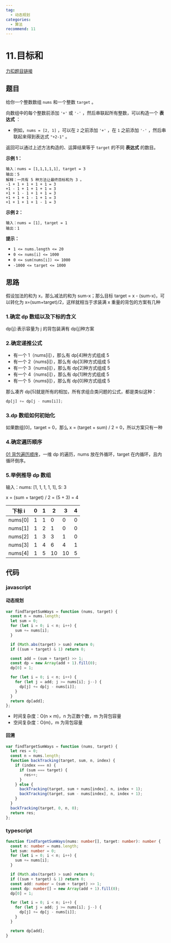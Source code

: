 ```yaml
---
tag:
  - 动态规划
categories:
  - 算法
recommend: 11
---
```


# 11.目标和

[力扣题目链接](https://leetcode.cn/problems/target-sum/)

## 题目

给你一个整数数组 `nums` 和一个整数 `target` 。

向数组中的每个整数前添加 `'+'` 或 `'-'` ，然后串联起所有整数，可以构造一个 **表达式** ：

- 例如，`nums = [2, 1]` ，可以在 `2` 之前添加 `'+'` ，在 `1` 之前添加 `'-'` ，然后串联起来得到表达式 `"+2-1"` 。

返回可以通过上述方法构造的、运算结果等于 `target` 的不同 **表达式** 的数目。

**示例 1：**

```
输入：nums = [1,1,1,1,1], target = 3
输出：5
解释：一共有 5 种方法让最终目标和为 3 。
-1 + 1 + 1 + 1 + 1 = 3
+1 - 1 + 1 + 1 + 1 = 3
+1 + 1 - 1 + 1 + 1 = 3
+1 + 1 + 1 - 1 + 1 = 3
+1 + 1 + 1 + 1 - 1 = 3
```

**示例 2：**

```
输入：nums = [1], target = 1
输出：1
```

**提示：**

- `1 <= nums.length <= 20`
- `0 <= nums[i] <= 1000`
- `0 <= sum(nums[i]) <= 1000`
- `-1000 <= target <= 1000`

## 思路

假设加法的和为 x，那么减法的和为 sum-x；那么目标 target = x - (sum-x)，可以转化为 x=(sum+target)/2，这样就相当于求装满 x 重量的背包的方案有几种

### 1.确定 dp 数组以及下标的含义

dp[j]:表示容量为 j 的背包装满有 dp[j]种方案

### 2.确定递推公式

- 有一个 1（nums[i]），那么有 dp[4]种方式组成 5
- 有一个 2（nums[i]），那么有 dp[3]种方式组成 5
- 有一个 3（nums[i]），那么有 dp[2]种方式组成 5
- 有一个 4（nums[i]），那么有 dp[1]种方式组成 5
- 有一个 5（nums[i]），那么有 dp[0]种方式组成 5

那么凑齐 dp[5]就是所有的相加，所有求组合类问题的公式，都是类似这种：

```js
dp[j] += dp[j - nums[i]];
```

### 3.dp 数组如何初始化

如果数组[0]，target = 0，那么 x = (target + sum) / 2 = 0，所以方案只有一种

### 4.确定遍历顺序

[01 背包遍历顺序](8.linearArray.html)，一维 dp 的遍历，nums 放在外循环，target 在内循环，且内循环倒序。

### 5.举例推导 dp 数组

输入：nums: [1, 1, 1, 1, 1], S: 3

x = (sum + target) / 2 = (5 + 3) = 4

| 下标 i  | 0   | 1   | 2   | 3   | 4   |
| ------- | --- | --- | --- | --- | --- |
| nums[0] | 1   | 1   | 0   | 0   | 0   |
| nums[1] | 1   | 2   | 1   | 0   | 0   |
| nums[2] | 1   | 3   | 3   | 1   | 0   |
| nums[3] | 1   | 4   | 6   | 4   | 1   |
| nums[4] | 1   | 5   | 10  | 10  | 5   |

## 代码

### javascript

#### 动态规划

```js
var findTargetSumWays = function (nums, target) {
  const n = nums.length;
  let sum = 0;
  for (let i = 0; i < n; i++) {
    sum += nums[i];
  }

  if (Math.abs(target) > sum) return 0;
  if ((sum + target) & 1) return 0;

  const add = (sum + target) >> 1;
  const dp = new Array(add + 1).fill(0);
  dp[0] = 1;

  for (let i = 0; i < n; i++) {
    for (let j = add; j >= nums[i]; j--) {
      dp[j] += dp[j - nums[i]];
    }
  }
  return dp[add];
};
```

- 时间复杂度：O(n × m)，n 为正数个数，m 为背包容量
- 空间复杂度：O(m)，m 为背包容量

#### 回溯

```js
var findTargetSumWays = function (nums, target) {
  let res = 0;
  const n = nums.length;
  function backTracking(target, sum, n, index) {
    if (index === n) {
      if (sum === target) {
        res++;
      }
    } else {
      backTracking(target, sum + nums[index], n, index + 1);
      backTracking(target, sum - nums[index], n, index + 1);
    }
  }
  backTracking(target, 0, n, 0);
  return res;
};
```

### typescript

```ts
function findTargetSumWays(nums: number[], target: number): number {
  const n: number = nums.length;
  let sum: number = 0;
  for (let i = 0; i < n; i++) {
    sum += nums[i];
  }

  if (Math.abs(target) > sum) return 0;
  if ((sum + target) & 1) return 0;
  const add: number = (sum + target) >> 1;
  const dp: number[] = new Array(add + 1).fill(0);
  dp[0] = 1;

  for (let i = 0; i < n; i++) {
    for (let j = add; j >= nums[i]; j--) {
      dp[j] += dp[j - nums[i]];
    }
  }

  return dp[add];
}
```

